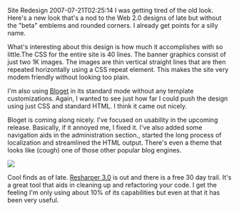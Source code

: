 Site Redesign
2007-07-21T02:25:14
I was getting tired of the old look. Here's a new look that's a nod to the Web 2.0 designs of late but without the "beta" emblems and rounded corners. I already get points for a silly name.  
  
What's interesting about this design is how much it accomplishes with so little.The CSS for the entire site is 40 lines. The banner graphics consist of just two 1K images. The images are thin vertical straight lines that are then repeated horizontally using a CSS repeat element. This makes the site very modem friendly without looking too plain.  
  
I'm also using [Bloget](http://mike-ward.net/bloget) in its standard mode without any template customizations. Again, I wanted to see just how far I could push the design using just CSS and standard HTML. I think it came out nicely.  
  
Bloget is coming along nicely. I've focused on usability in the upcoming release. Basically, if it annoyed me, I fixed it. I've also added some navigation aids in the administration section., started the long process of localization and streamlined the HTML output. There's even a theme that looks like (cough) one of those other popular blog engines.  
  


![](http://www.jetbrains.com/resharper/img/test-tubes.jpg)

Cool finds as of late. [Resharper 3.0](http://www.jetbrains.com/resharper/) is out and there is a free 30 day trail. It's a great tool that aids in cleaning up and refactoring your code. I get the feeling I'm only using about 10% of its capabilities but even at that it has been very useful.  


